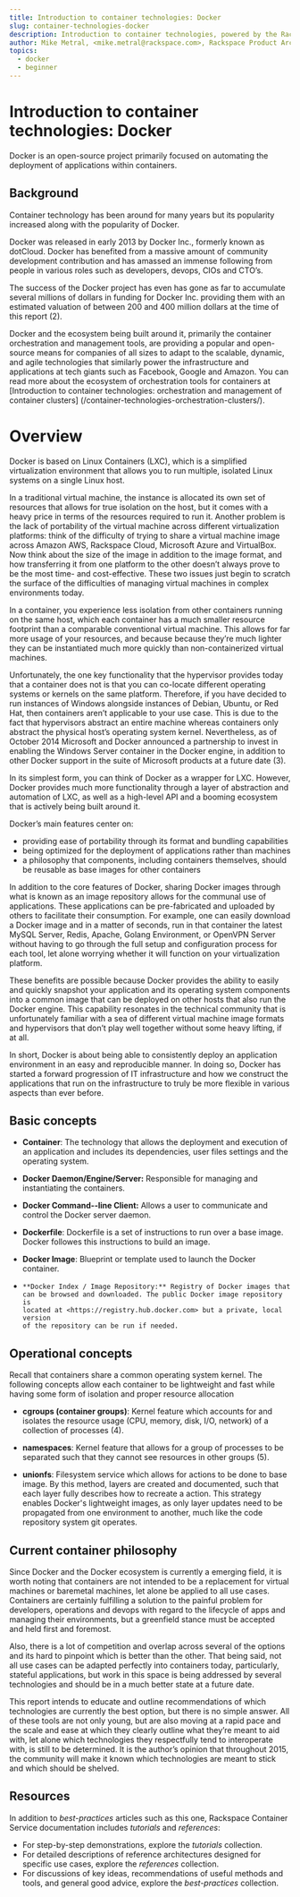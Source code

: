 ```yaml
---
title: Introduction to container technologies: Docker
slug: container-technologies-docker
description: Introduction to container technologies, powered by the Rackspace Container Service
author: Mike Metral, <mike.metral@rackspace.com>, Rackspace Product Architect
topics:
  - docker
  - beginner
---
```


# Introduction to container technologies: Docker

Docker is an open-source project primarily focused on automating the deployment
of applications within containers.

## Background

Container technology has been around for many years but its popularity
increased along with the popularity of Docker.

Docker was released in early 2013 by Docker Inc., formerly known as
dotCloud. Docker has benefited from a massive amount of community development
contribution and has amassed an immense following from people in various
roles such as developers, devops, CIOs and CTO’s.

The success of the Docker project has even has gone as far to accumulate
several millions of dollars in funding for Docker Inc. providing them
with an estimated valuation of between 200 and 400 million dollars at the time of
this report (2).

Docker and the ecosystem being built around it,
primarily the container orchestration and management tools, are providing
a popular and open-source means for companies of all sizes to adapt
to the scalable, dynamic, and agile technologies that similarly power the
infrastructure and applications at tech giants such as Facebook, Google
and Amazon. You can read more about the ecosystem of orchestration tools
for containers at
[Introduction to container technologies: orchestration and management of container clusters]
(/container-technologies-orchestration-clusters/).

# Overview

Docker is based on Linux Containers (LXC), which is a simplified
virtualization environment that allows you to run multiple, isolated
Linux systems on a single Linux host.

In a traditional virtual machine, the instance is allocated its own set of resources that
allows for true isolation on the host, but it comes with a heavy price in
terms of the resources required to run it. Another problem is the lack of
portability of the virtual machine across different virtualization platforms:
think
of the difficulty of trying to share a virtual machine image across
Amazon AWS, Rackspace Cloud, Microsoft Azure and VirtualBox. Now think
about the size of the image in addition to the image format, and how
transferring it from one platform to the other doesn’t always prove to
be the most time- and cost-effective. These two issues just begin to
scratch the surface of the difficulties of managing virtual machines in
complex environments today.

In a container, you experience less isolation from other containers running
on the same host, which each container has a much smaller resource footprint
than a comparable conventional virtual machine.
This allows for far more usage of your resources, and because because they’re
much lighter they can be instantiated much more quickly than non-containerized
virtual machines.

Unfortunately, the one key functionality that the hypervisor provides today
that a container does not is that you can co-locate different operating
systems or kernels on the same platform. Therefore, if you have decided to run
instances of Windows alongside instances of Debian, Ubuntu, or Red Hat,
then containers aren’t applicable to your use case. This is due to the fact
that hypervisors abstract an entire machine whereas containers only
abstract the physical host’s operating system kernel. Nevertheless, as of
October 2014 Microsoft and Docker announced a partnership to invest in
enabling the Windows Server container in the Docker engine, in addition to
other Docker support in the suite of Microsoft products at a future date (3).

In its simplest form, you can think of Docker as a wrapper
for LXC. However, Docker provides much more functionality through a layer
of abstraction and automation of LXC, as well as a high-level API and a
booming ecosystem that is actively being built around it.

Docker’s main features center on:

* providing ease of portability through
  its format and bundling capabilities
* being optimized for the deployment
  of applications rather than machines
* a philosophy that components, including containers themselves,
  should be reusable as
  base images for other containers

In addition to the core features of Docker, sharing Docker images through
what is known as an image repository allows for the communal use of
applications. These applications can be pre-fabricated and uploaded by
others to facilitate their consumption. For example, one can easily
download a Docker image and in a matter of seconds, run in that container
the latest MySQL
Server, Redis, Apache, Golang Environment, or OpenVPN Server without
having to go through the full setup and configuration process for each
tool, let alone worrying whether it will function on your virtualization platform.

These benefits are possible because Docker provides the ability to easily
and quickly snapshot your application and its operating system components into a
common image that can be
deployed on other hosts that also run the Docker engine. This capability
resonates in the technical community that is unfortunately familiar
with a sea of different virtual machine image formats and hypervisors that don’t
play well together without some heavy lifting, if at all.

In short, Docker is about being able to consistently deploy an
application environment in an easy and reproducible manner. In doing so,
Docker has started a forward progression of IT infrastructure and how we
construct the applications that run on the infrastructure to truly be
more flexible in
various aspects than ever before.

## Basic concepts

-    **Container**: The technology that allows the deployment and
     execution of an application and includes its dependencies, user files
     settings and the operating system.

-    **Docker Daemon/Engine/Server:** Responsible for managing and
     instantiating the containers.

-    **Docker Command-­‐line Client:** Allows a user to communicate and
     control the Docker server daemon.

-    **Dockerfile**: Dockerfile is a set of instructions to run over a
     base image. Docker followes this instructions to build an image.

-    **Docker Image**: Blueprint or template used to launch the Docker
     container.

-     **Docker Index / Image Repository:** Registry of Docker images that
      can be browsed and downloaded. The public Docker image repository is
      located at <https://registry.hub.docker.com> but a private, local version
      of the repository can be run if needed.

## Operational concepts

Recall that containers share a common operating system kernel.
The following concepts allow each container to
be lightweight and fast while
having some form of isolation and
proper resource allocation

-    **cgroups (container groups)**: Kernel feature which accounts for
     and isolates the resource usage (CPU, memory, disk, I/O, network)
     of a collection of processes (4).

-    **namespaces**: Kernel feature that allows for a group of processes
     to be separated such that they cannot see resources in other groups (5).

-    **unionfs**: Filesystem service which allows for actions to be done
     to base image. By this method, layers are created and documented, such
     that each layer fully describes how to recreate a action. This
     strategy enables Docker's lightweight images, as only layer updates
     need to be propagated
     from one environment to another, much like the code repository system
     git operates.

## Current container philosophy

Since Docker and the Docker ecosystem is currently a emerging field, it is
worth noting that containers are not intended to be a replacement for
virtual machines or baremetal machines, let alone be applied to all use cases.
Containers are certainly fulfilling a solution to the painful problem
for developers, operations and devops with regard to the
lifecycle of apps and managing their environments, but a greenfield stance
must be accepted and held first and foremost.

Also, there is a lot of competition and overlap across several of the
options and its hard to pinpoint which is better than the other. That
being said, not all use cases can be adapted perfectly into containers
today, particularly, stateful applications, but work in this space is
being addressed by several technologies and should be in a much better
state at a future date.

This report intends to educate and outline recommendations of which
technologies are currently the best option, but there is no simple answer.
All of
these tools are not only young, but are also moving at a rapid pace
and the scale and ease at which they clearly outline what they’re meant
to aid with, let alone which technologies they respectfully tend to
interoperate with, is still to be determined. It is the author’s opinion
that throughout 2015, the community will make it known which
technologies are meant to stick and which should be shelved.

## Resources

In addition to *best-practices* articles such as this one,
Rackspace Container Service documentation includes *tutorials* and *references*:

* For step-by-step demonstrations, explore the *tutorials* collection.
* For detailed descriptions of reference architectures designed
  for specific use cases,
  explore the *references* collection.
* For discussions of key ideas, recommendations of useful methods and tools, and
  general good advice, explore the *best-practices* collection.
